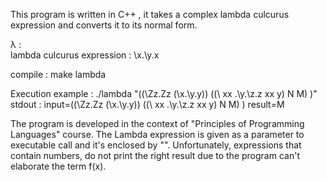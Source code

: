 This program is written in C++ , it takes a complex lambda culcurus expression and converts it to its normal form. 

λ : \
lambda culcurus expression :  \x.\y.x

compile : make lambda

Execution example : ./lambda "((\Zz.Zz (\x.\y.y)) ((\  xx  .\y.\z.z xx y) N M) )"
stdout : input=((\Zz.Zz (\x.\y.y)) ((\  xx  .\y.\z.z xx y) N M) )
        result=M
         
 The program is developed in the context of "Principles of Programming Languages" course. The Lambda expression is given as a
 parameter to executable call and it's enclosed by "". Unfortunately, expressions that contain numbers, do not print the right result due to
 the program can't elaborate the term f(x).
 

